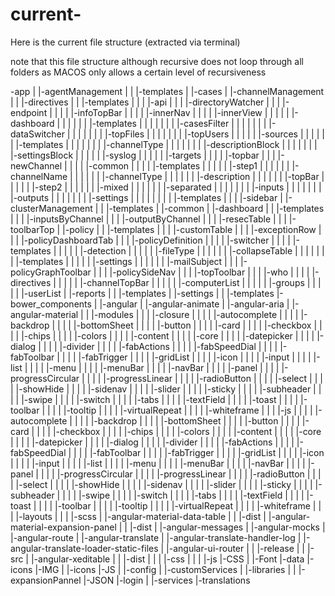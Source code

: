 # current-
Here is the current file structure (extracted via terminal) 

note that this file structure although recursive does not loop through all folders as MACOS only allows a certain level of recursiveness 

-app
  |  |-agentManagement
  |  |  |-templates
  |  |-cases
  |  |-channelManagement
  |  |  |-directives
  |  |  |-templates
  |  |  |  |-api
  |  |  |  |-directoryWatcher
  |  |  |  |-endpoint
  |  |  |  |  |-infoTopBar
  |  |  |  |  |-innerNav
  |  |  |  |  |-innerView
  |  |  |  |  |  |-dashboard
  |  |  |  |  |  |  |-templates
  |  |  |  |  |  |  |  |-casesFilter
  |  |  |  |  |  |  |  |-dataSwitcher
  |  |  |  |  |  |  |  |-topFiles
  |  |  |  |  |  |  |  |-topUsers
  |  |  |  |  |  |-sources
  |  |  |  |  |  |  |-templates
  |  |  |  |  |  |  |  |-channelType
  |  |  |  |  |  |  |  |-descriptionBlock
  |  |  |  |  |  |  |  |-settingsBlock
  |  |  |  |  |  |-syslog
  |  |  |  |  |  |-targets
  |  |  |  |  |-topbar
  |  |  |  |-newChannel
  |  |  |  |  |-common
  |  |  |  |  |-templates
  |  |  |  |  |  |-step1
  |  |  |  |  |  |  |-channelName
  |  |  |  |  |  |  |-channelType
  |  |  |  |  |  |  |-description
  |  |  |  |  |  |  |-topBar
  |  |  |  |  |  |-step2
  |  |  |  |  |  |  |-mixed
  |  |  |  |  |  |  |-separated
  |  |  |  |  |  |  |  |-inputs
  |  |  |  |  |  |  |  |-outputs
  |  |  |  |  |  |  |  |-settings
  |  |  |  |  |  |  |  |  |-templates
  |  |  |  |-sidebar
  |  |-clusterManagement
  |  |  |-templates
  |  |-common
  |  |-dashboard
  |  |  |-templates
  |  |  |  |-inputsByChannel
  |  |  |  |-outputByChannel
  |  |  |  |-resecTable
  |  |  |  |-toolbarTop
  |  |-policy
  |  |  |-templates
  |  |  |  |-customTable
  |  |  |  |-exceptionRow
  |  |  |  |-policyDashboardTab
  |  |  |  |-policyDefinition
  |  |  |  |  |-switcher
  |  |  |  |  |-templates
  |  |  |  |  |  |-detection
  |  |  |  |  |  |-fileType
  |  |  |  |  |  |  |-collapseTable
  |  |  |  |  |  |  |  |-templates
  |  |  |  |  |  |-settings
  |  |  |  |  |  |  |-mailSubject
  |  |  |  |-policyGraphToolbar
  |  |  |  |-policySideNav
  |  |  |  |-topToolbar
  |  |  |  |-who
  |  |  |  |  |-directives
  |  |  |  |  |  |-channelTopBar
  |  |  |  |  |  |-computerList
  |  |  |  |  |  |-groups
  |  |  |  |  |  |-userList
  |  |-reports
  |  |  |-templates
  |  |-settings
  |  |  |-templates
  |-bower_components
  |  |-angular
  |  |-angular-animate
  |  |-angular-aria
  |  |-angular-material
  |  |  |-modules
  |  |  |  |-closure
  |  |  |  |  |-autocomplete
  |  |  |  |  |-backdrop
  |  |  |  |  |-bottomSheet
  |  |  |  |  |-button
  |  |  |  |  |-card
  |  |  |  |  |-checkbox
  |  |  |  |  |-chips
  |  |  |  |  |-colors
  |  |  |  |  |-content
  |  |  |  |  |-core
  |  |  |  |  |-datepicker
  |  |  |  |  |-dialog
  |  |  |  |  |-divider
  |  |  |  |  |-fabActions
  |  |  |  |  |-fabSpeedDial
  |  |  |  |  |-fabToolbar
  |  |  |  |  |-fabTrigger
  |  |  |  |  |-gridList
  |  |  |  |  |-icon
  |  |  |  |  |-input
  |  |  |  |  |-list
  |  |  |  |  |-menu
  |  |  |  |  |-menuBar
  |  |  |  |  |-navBar
  |  |  |  |  |-panel
  |  |  |  |  |-progressCircular
  |  |  |  |  |-progressLinear
  |  |  |  |  |-radioButton
  |  |  |  |  |-select
  |  |  |  |  |-showHide
  |  |  |  |  |-sidenav
  |  |  |  |  |-slider
  |  |  |  |  |-sticky
  |  |  |  |  |-subheader
  |  |  |  |  |-swipe
  |  |  |  |  |-switch
  |  |  |  |  |-tabs
  |  |  |  |  |-textField
  |  |  |  |  |-toast
  |  |  |  |  |-toolbar
  |  |  |  |  |-tooltip
  |  |  |  |  |-virtualRepeat
  |  |  |  |  |-whiteframe
  |  |  |  |-js
  |  |  |  |  |-autocomplete
  |  |  |  |  |-backdrop
  |  |  |  |  |-bottomSheet
  |  |  |  |  |-button
  |  |  |  |  |-card
  |  |  |  |  |-checkbox
  |  |  |  |  |-chips
  |  |  |  |  |-colors
  |  |  |  |  |-content
  |  |  |  |  |-core
  |  |  |  |  |-datepicker
  |  |  |  |  |-dialog
  |  |  |  |  |-divider
  |  |  |  |  |-fabActions
  |  |  |  |  |-fabSpeedDial
  |  |  |  |  |-fabToolbar
  |  |  |  |  |-fabTrigger
  |  |  |  |  |-gridList
  |  |  |  |  |-icon
  |  |  |  |  |-input
  |  |  |  |  |-list
  |  |  |  |  |-menu
  |  |  |  |  |-menuBar
  |  |  |  |  |-navBar
  |  |  |  |  |-panel
  |  |  |  |  |-progressCircular
  |  |  |  |  |-progressLinear
  |  |  |  |  |-radioButton
  |  |  |  |  |-select
  |  |  |  |  |-showHide
  |  |  |  |  |-sidenav
  |  |  |  |  |-slider
  |  |  |  |  |-sticky
  |  |  |  |  |-subheader
  |  |  |  |  |-swipe
  |  |  |  |  |-switch
  |  |  |  |  |-tabs
  |  |  |  |  |-textField
  |  |  |  |  |-toast
  |  |  |  |  |-toolbar
  |  |  |  |  |-tooltip
  |  |  |  |  |-virtualRepeat
  |  |  |  |  |-whiteframe
  |  |  |  |-layouts
  |  |  |  |-scss
  |  |-angular-material-data-table
  |  |  |-dist
  |  |-angular-material-expansion-panel
  |  |  |-dist
  |  |-angular-messages
  |  |-angular-mocks
  |  |-angular-route
  |  |-angular-translate
  |  |-angular-translate-handler-log
  |  |-angular-translate-loader-static-files
  |  |-angular-ui-router
  |  |  |-release
  |  |  |-src
  |  |-angular-xeditable
  |  |  |-dist
  |  |  |  |-css
  |  |  |  |-js
  |-CSS
  |  |-Font
  |-data
  |-icons
  |-IMG
  |  |-icons
  |-JS
  |  |-config
  |  |-customServices
  |  |-libraries
  |  |  |-expansionPannel
  |-JSON
  |-login
  |  |-services
  |-translations

